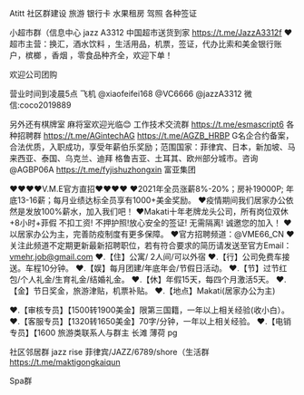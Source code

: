 Atitt 社区群建设 旅游  银行卡  水果租房  驾照 各种签证 


小超市群（信息中心
jazz A3312 中国超市送货到家
https://t.me/JazzA3312f
♥️超市主营：换汇，酒水饮料  ，生活用品，机票，签证，代办比索和美金银行账户，槟榔 ，香烟 ，零食品种齐全，欢迎下单！

欢迎公司团购

营业时间到凌晨5点
飞机 @xiaofeifei168  @VC6666  @jazzA3312
微信:coco2019889

另外还有棋牌室 麻将室欢迎光临😊
工作技术交流群
https://t.me/esmascript6
各种招聘群
https://t.me/AGintechAG
https://t.me/AGZB_HRBP
G名企合约备案，合法优质，入职成功，享受年薪伯乐奖励；范围国家：菲律宾、日本，新加坡、马来西亚、泰国、乌克兰、迪拜 格鲁吉亚、土耳其、欧州部分城市。咨询@AGBP06A
https://t.me/fyjishuzhongxin   富亚集团




❤️❤️❤️❤️V.M.E官方直招❤️❤️❤️❤️
❤️2021年全员涨薪8%-20%；房补19000P; 年底13-16薪；每月业绩达标全员享有1000+美金奖励。
❤️疫情期间我们居家办公依然是发放100%薪水，加入我们吧！
❤️Makati十年老牌龙头公司，所有岗位双休+8小时+菲假 不扣工资! 不押护照!放心安全的签证! 无需隔离! 诚邀您的加入！
❤️以居家办公为主，完善防疫制度有更多保障。
❤️官方招聘频道：@VME66_CN
❤️关注此频道不定期更新最新招聘职位，若有符合要求的简历请发送至官方Email： vmehr.job@gmail.com
❤️.【住】公寓/ 2人间/可以外宿
❤️.【行】公司免费车接送。车程10分钟。
❤️.【娱】每月团建/年底年会/节假日活动。
❤️.【节】过节红包/个人礼金/生育礼金/结婚礼金。
❤️.【休】年假15天，每四个月激活5天。
❤️.【金】节日奖金，旅游津贴，机票补贴。
❤️.【地点】Makati(居家办公为主)

❤️.【审核专员】【1500转1900美金】限第三国籍，一年以上相关经验(收小白）。
❤️.【客服专员】【1320转1650美金】70字/分钟，一年以上相关经验。
❤️.【电销专员】【1600
旅游类联系人与群主
长滩 薄荷 pg

社区邻居群  jazz rise
菲律宾/JAZZ/6789/shore（生活群
https://t.me/maktigongkaiqun

Spa群


